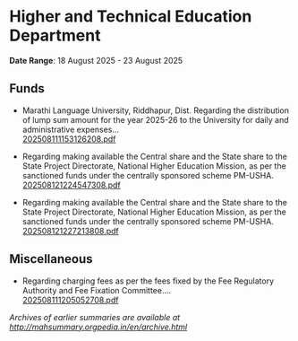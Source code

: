# Higher and Technical Education Department

**Date Range**: 18 August 2025 - 23 August 2025


## Funds
- Marathi Language University, Riddhapur, Dist. Regarding the distribution of lump sum amount for the year 2025-26 to the University for daily and administrative expenses...\
  [202508111153126208.pdf](https://gr.maharashtra.gov.in/Site/Upload/Government%20Resolutions/English/202508111153126208.pdf)

- Regarding making available the Central share and the State share to the State Project Directorate, National Higher Education Mission, as per the sanctioned funds under the centrally sponsored scheme PM-USHA.\
  [202508121224547308.pdf](https://gr.maharashtra.gov.in/Site/Upload/Government%20Resolutions/English/202508121224547308.pdf)

- Regarding making available the Central share and the State share to the State Project Directorate, National Higher Education Mission, as per the sanctioned funds under the centrally sponsored scheme PM-USHA.\
  [202508121227213808.pdf](https://gr.maharashtra.gov.in/Site/Upload/Government%20Resolutions/English/202508121227213808.pdf)

## Miscellaneous
- Regarding charging fees as per the fees fixed by the Fee Regulatory Authority and Fee Fixation Committee....\
  [202508111205052708.pdf](https://gr.maharashtra.gov.in/Site/Upload/Government%20Resolutions/English/202508111205052708.pdf)


*Archives of earlier summaries are available at http://mahsummary.orgpedia.in/en/archive.html*